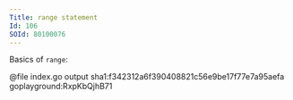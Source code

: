 ```yaml
---
Title: range statement
Id: 106
SOId: 80100076
---
```


Basics of `range`:

@file index.go output sha1:f342312a6f390408821c56e9be17f77e7a95aefa goplayground:RxpKbQjhB71
